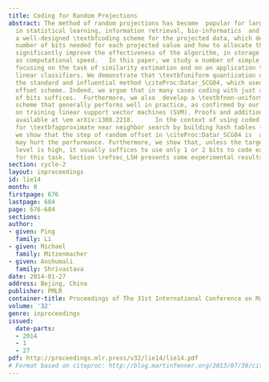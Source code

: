 ```yaml
---
title: Coding for Random Projections
abstract: The method of random projections has become  popular for large-scale applications
  in statistical learning, information retrieval, bio-informatics  and other applications.  Using
  a well-designed \textbfcoding scheme for the projected data, which determines the
  number of bits needed for each projected value and how to allocate these bits, can
  significantly improve the effectiveness of the algorithm, in storage cost as well
  as computational speed.   In this paper, we study a number of simple coding schemes,
  focusing on the task of similarity estimation and on an application to training
  linear classifiers. We demonstrate that \textbfuniform quantization outperforms
  the standard and influential method \citeProc:Datar_SCG04, which used a \em window-and-random
  offset scheme. Indeed, we argue that in many cases coding with just a small number
  of bits suffices.  Furthermore, we also  develop a \textbfnon-uniform 2-bit coding
  scheme that generally performs well in practice, as confirmed by our experiments
  on training linear support vector machines (SVM). Proofs and additional experiments  are
  available at \em arXiv:1308.2218.      In the context of using coded random projections
  for \textbfapproximate near neighbor search by building hash tables (\em arXiv:1403.8144) \citeReport:RPCodeLSH2014,
  we show that the step of random offset in \citeProc:Datar_SCG04 is  again not needed  and
  may hurt the performance. Furthermore, we show that, unless the target similarity
  level is high, it usually suffices to use only 1 or 2 bits to code each hashed value
  for this task. Section \refsec_LSH presents some experimental results for LSH.
section: cycle-2
layout: inproceedings
id: lie14
month: 0
firstpage: 676
lastpage: 684
page: 676-684
sections: 
author:
- given: Ping
  family: Li
- given: Michael
  family: Mitzenmacher
- given: Anshumali
  family: Shrivastava
date: 2014-01-27
address: Bejing, China
publisher: PMLR
container-title: Proceedings of The 31st International Conference on Machine Learning
volume: '32'
genre: inproceedings
issued:
  date-parts:
  - 2014
  - 1
  - 27
pdf: http://proceedings.mlr.press/v32/lie14/lie14.pdf
# Format based on citeproc: http://blog.martinfenner.org/2013/07/30/citeproc-yaml-for-bibliographies/
---
```

